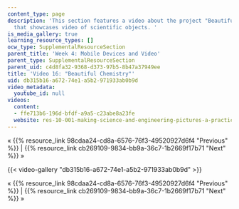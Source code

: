```yaml
---
content_type: page
description: 'This section features a video about the project "Beautiful Chemistry",
  that showcases video of scientific objects. '
is_media_gallery: true
learning_resource_types: []
ocw_type: SupplementalResourceSection
parent_title: 'Week 4: Mobile Devices and Video'
parent_type: SupplementalResourceSection
parent_uid: c4d8fa32-9368-d373-97b5-8b47a37949ee
title: 'Video 16: "Beautiful Chemistry"'
uid: db315b16-a672-74e1-a5b2-971933ab0b9d
video_metadata:
  youtube_id: null
videos:
  content:
  - ffe713b6-196d-bfdf-a9a5-c23abe8a23fe
  website: res-10-001-making-science-and-engineering-pictures-a-practical-guide-to-presenting-your-work-spring-2016
---
```


« {{% resource_link 98cdaa24-cd8a-6576-76f3-49520927d6f4 "Previous" %}} | {{% resource_link cb269109-9834-bb9a-36c7-1b2669f17b71 "Next" %}} »

{{< video-gallery "db315b16-a672-74e1-a5b2-971933ab0b9d" >}}


« {{% resource_link 98cdaa24-cd8a-6576-76f3-49520927d6f4 "Previous" %}} | {{% resource_link cb269109-9834-bb9a-36c7-1b2669f17b71 "Next" %}} »
